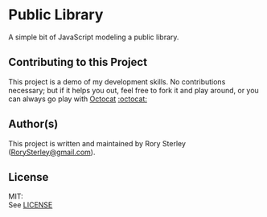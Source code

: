 Public Library
==============

A simple bit of JavaScript modeling a public library.


Contributing to this Project
----------------------------

This project is a demo of my development skills. No contributions necessary; but if it helps you out, feel free to fork it and play around, or you can always go play with [Octocat](https://octodex.github.com/) [:octocat:](https://octodex.github.com/)


Author(s)
---------

This project is written and maintained by Rory Sterley (RorySterley@gmail.com).


License
-------

MIT:<br>
See [LICENSE](LICENSE)
